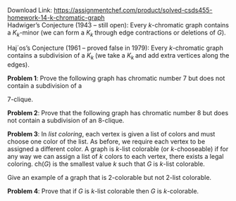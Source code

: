 Download Link: https://assignmentchef.com/product/solved-csds455-homework-14-k-chromatic-graph
<br>
Hadwiger’s Conjecture (1943 – still open): Every <em>k</em>-chromatic graph contains a <em>K<sub>k</sub></em>-minor (we can form a <em>K<sub>k </sub></em>through edge contractions or deletions of <em>G</em>).

Haj´os’s Conjecture (1961 – proved false in 1979): Every <em>k</em>-chromatic graph contains a subdivision of a <em>K<sub>k </sub></em>(we take a <em>K<sub>k </sub></em>and add extra vertices along the edges).

<strong>Problem 1</strong>: Prove the following graph has chromatic number 7 but does not contain a subdivision of a

7-clique.

<strong>Problem 2</strong>: Prove that the following graph has chromatic number 8 but does not contain a subdivision of an 8-clique.

<strong>Problem 3</strong>: In <em>list coloring</em>, each vertex is given a list of colors and must choose one color of the list. As before, we require each vertex to be assigned a different color. A graph is <em>k</em>-list colorable (or <em>k</em>-chooseable) if for any way we can assign a list of <em>k </em>colors to each vertex, there exists a legal coloring. ch(<em>G</em>) is the smallest value <em>k </em>such that <em>G </em>is <em>k</em>-list colorable.

Give an example of a graph that is 2-colorable but not 2-list colorable.

<strong>Problem 4</strong>: Prove that if <em>G </em>is <em>k</em>-list colorable then <em>G </em>is <em>k</em>-colorable.